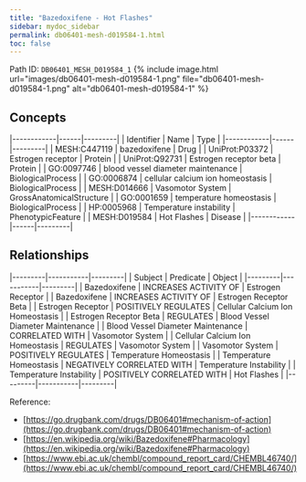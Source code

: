 ```yaml
---
title: "Bazedoxifene - Hot Flashes"
sidebar: mydoc_sidebar
permalink: db06401-mesh-d019584-1.html
toc: false 
---
```



Path ID: `DB06401_MESH_D019584_1`
{% include image.html url="images/db06401-mesh-d019584-1.png" file="db06401-mesh-d019584-1.png" alt="db06401-mesh-d019584-1" %}

## Concepts

|------------|------|---------|
| Identifier | Name | Type    |
|------------|------|---------|
| MESH:C447119 | bazedoxifene | Drug |
| UniProt:P03372 | Estrogen receptor | Protein |
| UniProt:Q92731 | Estrogen receptor beta | Protein |
| GO:0097746 | blood vessel diameter maintenance | BiologicalProcess |
| GO:0006874 | cellular calcium ion homeostasis | BiologicalProcess |
| MESH:D014666 | Vasomotor System | GrossAnatomicalStructure |
| GO:0001659 | temperature homeostasis | BiologicalProcess |
| HP:0005968 | Temperature instability | PhenotypicFeature |
| MESH:D019584 | Hot Flashes | Disease |
|------------|------|---------|

## Relationships

|---------|-----------|---------|
| Subject | Predicate | Object  |
|---------|-----------|---------|
| Bazedoxifene | INCREASES ACTIVITY OF | Estrogen Receptor |
| Bazedoxifene | INCREASES ACTIVITY OF | Estrogen Receptor Beta |
| Estrogen Receptor | POSITIVELY REGULATES | Cellular Calcium Ion Homeostasis |
| Estrogen Receptor Beta | REGULATES | Blood Vessel Diameter Maintenance |
| Blood Vessel Diameter Maintenance | CORRELATED WITH | Vasomotor System |
| Cellular Calcium Ion Homeostasis | REGULATES | Vasomotor System |
| Vasomotor System | POSITIVELY REGULATES | Temperature Homeostasis |
| Temperature Homeostasis | NEGATIVELY CORRELATED WITH | Temperature Instability |
| Temperature Instability | POSITIVELY CORRELATED WITH | Hot Flashes |
|---------|-----------|---------|

Reference: 
  - [https://go.drugbank.com/drugs/DB06401#mechanism-of-action](https://go.drugbank.com/drugs/DB06401#mechanism-of-action)
  - [https://en.wikipedia.org/wiki/Bazedoxifene#Pharmacology](https://en.wikipedia.org/wiki/Bazedoxifene#Pharmacology)
  - [https://www.ebi.ac.uk/chembl/compound_report_card/CHEMBL46740/](https://www.ebi.ac.uk/chembl/compound_report_card/CHEMBL46740/)
